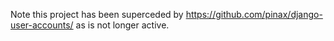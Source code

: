 Note this project has been superceded by https://github.com/pinax/django-user-accounts/ as is not longer active.
